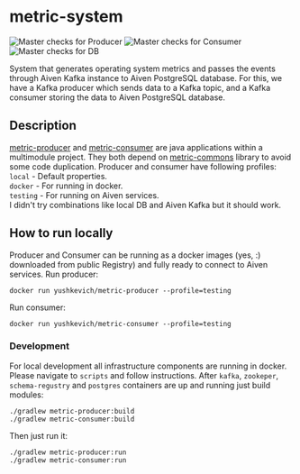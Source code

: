 # metric-system
![Master checks for Producer](https://github.com/VladimirYushkevich/metric-system/workflows/Master%20checks%20for%20Producer/badge.svg)
![Master checks for Consumer](https://github.com/VladimirYushkevich/metric-system/workflows/Master%20checks%20for%20Consumer/badge.svg)
![Master checks for DB](https://github.com/VladimirYushkevich/metric-system/workflows/Master%20checks%20for%20DB/badge.svg)

System that generates operating system metrics and passes the events through Aiven Kafka instance to Aiven PostgreSQL 
database.
For this, we have a Kafka producer which sends data to a Kafka topic, and a Kafka consumer storing the data to Aiven 
PostgreSQL database.

## Description
[metric-producer](metric-producer) and [metric-consumer](metric-consumer) are java applications within a multimodule project. 
They both depend on [metric-commons](metric-commons) library to avoid some code duplication. Producer and consumer have
following profiles:  
`local`   - Default properties.  
`docker`  - For running in docker.   
`testing` - For running on Aiven services.   
I didn't try combinations like local DB and Aiven Kafka but it should work. 

## How to run locally
Producer and Consumer can be running as a docker images (yes, :) downloaded from public Registry) and fully ready to
connect to Aiven services. 
Run producer:
``` 
docker run yushkevich/metric-producer --profile=testing
```
Run consumer:
``` 
docker run yushkevich/metric-consumer --profile=testing
```

### Development
For local development all infrastructure components are running in docker.
Please navigate to `scripts` and follow instructions.
After `kafka`, `zookeper`, `schema-regustry` and `postgres` containers are up and running just build modules:
```
./gradlew metric-producer:build
./gradlew metric-consumer:build
```
Then just run it:
```
./gradlew metric-producer:run
./gradlew metric-consumer:run
```
